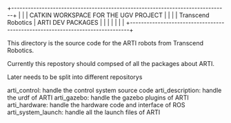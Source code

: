 +------------------------------------------------------------------------------+
|                                                                              |
|                     CATKIN WORKSPACE FOR THE UGV PROJECT                     |
|                                                                              |
|                     Transcend Robotics | ARTI DEV PACKAGES                   |
|                                                                              |
|                                                                              |
|                                                                              |
+------------------------------------------------------------------------------+


This directory is the source code for the ARTI robots from Transcend Robotics.

Currently this repostory should compsed of all the packages about ARTI.

Later needs to be split into different repositorys

arti_control: handle the control system source code
arti_description:  handle the urdf of ARTI
arti_gazebo: handle the gazebo plugins of ARTI
arti_hardware: handle the hardware code and interface of ROS
arti_system_launch: handle all the launch files of ARTI
